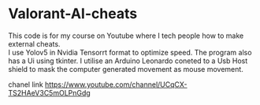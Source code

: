 # Valorant-AI-cheats
This code is for my course on Youtube where I tech people how to make external cheats.  
I use Yolov5 in Nvidia Tensorrt format to optimize speed. The program also has a Ui using tkinter.
I utilise an Arduino Leonardo coneted to a Usb Host shield to mask the computer generated movement as mouse movement.

chanel link https://www.youtube.com/channel/UCqCX-TS2HAeV3C5mOLPnGdg
